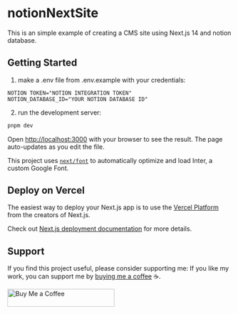 # notionNextSite

This is an simple example of creating a CMS site using Next.js 14 and notion database.

## Getting Started

1. make a .env file from .env.example with your credentials:
```
NOTION TOKEN="NOTION INTEGRATION TOKEN"
NOTION_DATABASE_ID="YOUR NOTION DATABASE ID"
```

2. run the development server:

```bash
pnpm dev
```

Open [http://localhost:3000](http://localhost:3000) with your browser to see the result. The page auto-updates as you edit the file.

This project uses [`next/font`](https://nextjs.org/docs/basic-features/font-optimization) to automatically optimize and load Inter, a custom Google Font.

## Deploy on Vercel

The easiest way to deploy your Next.js app is to use the [Vercel Platform](https://vercel.com/new?utm_medium=default-template&filter=next.js&utm_source=create-next-app&utm_campaign=create-next-app-readme) from the creators of Next.js.

Check out [Next.js deployment documentation](https://nextjs.org/docs/deployment) for more details.

## Support

If you find this project useful, please consider supporting me:
If you like my work, you can support me by [buying me a coffee]() ☕.

<a href="https://ko-fi.com/franklin754" target="_blank">
    <img src="https://storage.ko-fi.com/cdn/brandasset/kofi_button_blue.png" alt="Buy Me a Coffee" style="height: 40px; width: 240px;" >
</a>
